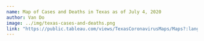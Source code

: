 ```yaml
---
name: Map of Cases and Deaths in Texas as of July 4, 2020
author: Van Do
image: ../img/texas-cases-and-deaths.png
link: "https://public.tableau.com/views/TexasCoronavirusMaps/Maps?:language=en&:display_count=y&:origin=viz_share_link"
---
```

